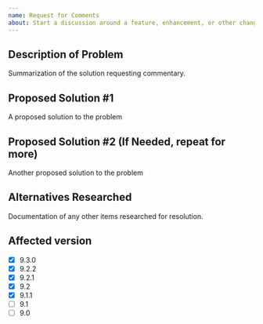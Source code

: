 ```yaml
---
name: Request for Comments
about: Start a discussion around a feature, enhancement, or other change to DNN.Platform 
---
```


<!-- 
  Please read contribution guideline first: https://github.com/dnnsoftware/Dnn.Platform/blob/development/CONTRIBUTING.md 
  Any potential security issues should be sent to security@dnnsoftware.com, rather than posted on GitHub
-->

## Description of Problem
Summarization of the solution requesting commentary.

## Proposed Solution #1
A proposed solution to the problem

## Proposed Solution #2 (If Needed, repeat for more)
Another proposed solution to the problem

## Alternatives Researched
Documentation of any other items researched for resolution.

## Affected version
<!-- Check all that apply and add more if necessary -->

* [x] 9.3.0
* [x] 9.2.2
* [x] 9.2.1
* [x] 9.2
* [x] 9.1.1
* [ ] 9.1
* [ ] 9.0